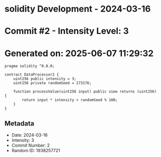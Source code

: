 ﻿# solidity Development - 2024-03-16
# Commit #2 - Intensity Level: 3
# Generated on: 2025-06-07 11:29:32
```solidity
pragma solidity ^0.8.0;

contract DataProcessor2 {
    uint256 public intensity = 3;
    uint256 private randomSeed = 273176;

    function processValue(uint256 input) public view returns (uint256) {
        return input * intensity + randomSeed % 100;
    }
}
```
## Metadata
- Date: 2024-03-16
- Intensity: 3
- Commit Number: 2
- Random ID: 1938257721
